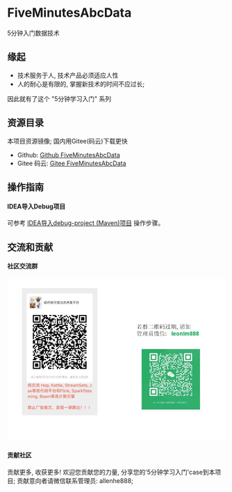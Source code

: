 # FiveMinutesAbcData
5分钟入门数据技术



## 缘起

- 技术服务于人, 技术产品必须适应人性
- 人的耐心是有限的, 掌握新技术的时间不应过长;

因此就有了这个 "5分钟学习入门" 系列




## 资源目录
本项目资源镜像; 国内用Gitee(码云)下载更快
* Github: [Github FiveMinutesAbcData](https://github.com/DataWork-DSJob/FiveMinutesAbcData) 
* Gitee 码云:  [Gitee FiveMinutesAbcData](https://gitee.com/allenhe888/FiveMinutesAbcData) 




## 操作指南
#### IDEA导入Debug项目
可参考 [IDEA导入debug-project (Maven)项目](docs/ProjectImport.md) 操作步骤。





## 交流和贡献
#### 社区交流群
![低代码-流作业开发平台-微信交流群](docs/wechat_community/wxq_lowCode_Stream_Dev.jpg)

#### 贡献社区
贡献更多, 收获更多! 欢迎您贡献您的力量, 分享您的'5分钟学习入门'case到本项目; 
贡献意向者请微信联系管理员: allenhe888; 








